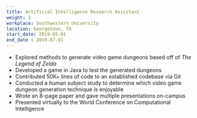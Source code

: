```yaml
---
title: Artificial Intelligence Research Assistant
weight: 3
workplace: Southwestern University
location: Georgetown, TX
start_date: 2019-05-01
end_date : 2019-07-01
---
```

- Explored methods to generate video game dungeons based off of *The Legend of Zelda*
- Developed a game in Java to test the generated dungeons
- Contributed 50K+ lines of code to an established codebase via Git
- Conducted a human subject study to determine which video game dungeon generation technique is enjoyable
- Wrote an 8-page paper and gave multiple presentations on-campus
- Presented virtually to the World Conference on Computational Intelligence